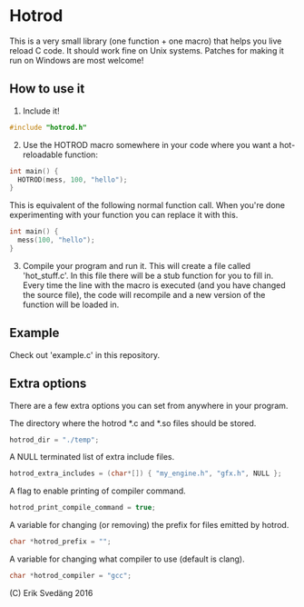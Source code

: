 # Hotrod

This is a very small library (one function + one macro) that helps you live reload C code.
It should work fine on Unix systems. Patches for making it run on Windows are most welcome!

## How to use it

1. Include it!
```c
#include "hotrod.h"
```

2. Use the HOTROD macro somewhere in your code where you want a hot-reloadable function:
```c
int main() {
  HOTROD(mess, 100, "hello");
}
```

This is equivalent of the following normal function call. When you're done experimenting with your function you can replace it with this.
```c
int main() {
  mess(100, "hello");
}
```

3. Compile your program and run it. This will create a file called 'hot_stuff.c'. In this file there will be a stub function for you to fill in. Every time the line with the macro is executed (and you have changed the source file), the code will recompile and a new version of the function will be loaded in.

## Example
Check out 'example.c' in this repository.

## Extra options
There are a few extra options you can set from anywhere in your program.

The directory where the hotrod *.c and *.so files should be stored.
```c
hotrod_dir = "./temp";
```

A NULL terminated list of extra include files.
```c
hotrod_extra_includes = (char*[]) { "my_engine.h", "gfx.h", NULL };
```

A flag to enable printing of compiler command.
```c
hotrod_print_compile_command = true;
```

A variable for changing (or removing) the prefix for files emitted by hotrod.
```c
char *hotrod_prefix = "";
```

A variable for changing what compiler to use (default is clang).
```c
char *hotrod_compiler = "gcc";
```

(C) Erik Svedäng 2016
